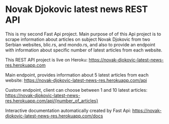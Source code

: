 # Novak Djokovic latest news REST API
This is my second Fast Api project. Main purpose of of this Api project is to scrape information 
about articles on subject Novak Djokovic from two Serbian websites, blic.rs, and mondo.rs, and also to provide an endpoint with information about specific number of latest articles from each website. 

This REST API project is live on Heroku: https://novak-djokovic-latest-news-res.herokuapp.com

Main endpoint, provides information about 5 latest articles from each website: https://novak-djokovic-latest-news-res.herokuapp.com/api

Custom endpoint, client can choose between 1 and 10 latest articles: https://novak-djokovic-latest-news-res.herokuapp.com/api/{number_of_articles}

Interactive documentation automatically created by Fast Api: https://novak-djokovic-latest-news-res.herokuapp.com/docs


